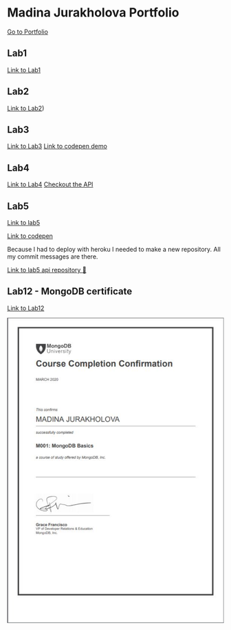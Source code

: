 # Madina Jurakholova Portfolio
[Go to Portfolio](https://github.com/MinjuCo/webtech3-portfolio)

## Lab1
[Link to Lab1](https://github.com/MinjuCo/webtech3-portfolio/tree/master/lab1-git)

## Lab2
[Link to Lab2](https://github.com/MinjuCo/webtech3-portfolio/tree/master/lab2-grid))

## Lab3
[Link to Lab3](https://github.com/MinjuCo/webtech3-portfolio/tree/master/lab3-es6)
[Link to codepen demo](https://codepen.io/minju_98/pen/xxGpXwJ)

## Lab4
[Link to Lab4](https://github.com/MinjuCo/webtech3-portfolio/tree/master/lab4-api)
[Checkout the API](https://codepen.io/minju_98/pen/ZEGVLxg)

## Lab5
[Link to lab5](https://github.com/MinjuCo/webtech3-portfolio/tree/master/lab5-nodejs)

[Link to codepen](https://codepen.io/minju_98/pen/rNVZMjv)

Because I had to deploy with heroku I needed to make a new repository. All my commit messages are there.

[Link to lab5 api repository 👾](https://github.com/MinjuCo/lab5_nodejs_basics)

## Lab12 - MongoDB certificate
[Link to Lab12](https://github.com/MinjuCo/webtech3-portfolio/tree/master/lab12-mongodb)

![Screenshot m001 certificate](https://github.com/MinjuCo/webtech3-portfolio/blob/master/lab12-mongodb/mj_mongodb_certificate.JPG "MongoDB M001 completion certificate")